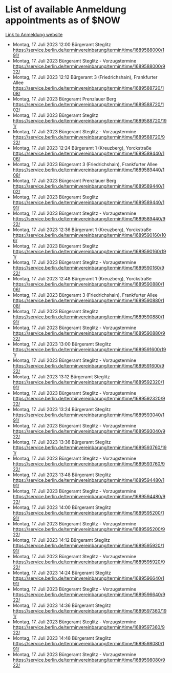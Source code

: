 # List of available Anmeldung appointments as of $NOW
[Link to Anmeldung website](https://service.berlin.de/terminvereinbarung/termin/tag.php?termin=1&anliegen[]=120686&dienstleisterlist=122210,122217,327316,122219,327312,122227,327314,122231,327346,122243,327348,122254,122252,329742,122260,329745,122262,329748,122271,327278,122273,327274,122277,327276,330436,122280,327294,122282,327290,122284,327292,122291,327270,122285,327266,122286,327264,122296,327268,150230,329760,122297,327286,122294,327284,122312,329763,122314,329775,122304,327330,122311,327334,122309,327332,317869,122281,327352,122279,329772,122283,122276,327324,122274,327326,122267,329766,122246,327318,122251,327320,122257,327322,122208,327298,122226,327300&herkunft=http%3A%2F%2Fservice.berlin.de%2Fdienstleistung%2F120686%2F)
- Montag, 17. Juli 2023 12:00 Bürgeramt Steglitz https://service.berlin.de/terminvereinbarung/termin/time/1689588000/191/
- Montag, 17. Juli 2023  Bürgeramt Steglitz - Vorzugstermine https://service.berlin.de/terminvereinbarung/termin/time/1689588000/922/
- Montag, 17. Juli 2023 12:12 Bürgeramt 3 (Friedrichshain), Frankfurter Allee https://service.berlin.de/terminvereinbarung/termin/time/1689588720/108/
- Montag, 17. Juli 2023  Bürgeramt Prenzlauer Berg https://service.berlin.de/terminvereinbarung/termin/time/1689588720/102/
- Montag, 17. Juli 2023  Bürgeramt Steglitz https://service.berlin.de/terminvereinbarung/termin/time/1689588720/191/
- Montag, 17. Juli 2023  Bürgeramt Steglitz - Vorzugstermine https://service.berlin.de/terminvereinbarung/termin/time/1689588720/922/
- Montag, 17. Juli 2023 12:24 Bürgeramt 1 (Kreuzberg), Yorckstraße https://service.berlin.de/terminvereinbarung/termin/time/1689589440/106/
- Montag, 17. Juli 2023  Bürgeramt 3 (Friedrichshain), Frankfurter Allee https://service.berlin.de/terminvereinbarung/termin/time/1689589440/108/
- Montag, 17. Juli 2023  Bürgeramt Prenzlauer Berg https://service.berlin.de/terminvereinbarung/termin/time/1689589440/102/
- Montag, 17. Juli 2023  Bürgeramt Steglitz https://service.berlin.de/terminvereinbarung/termin/time/1689589440/191/
- Montag, 17. Juli 2023  Bürgeramt Steglitz - Vorzugstermine https://service.berlin.de/terminvereinbarung/termin/time/1689589440/922/
- Montag, 17. Juli 2023 12:36 Bürgeramt 1 (Kreuzberg), Yorckstraße https://service.berlin.de/terminvereinbarung/termin/time/1689590160/106/
- Montag, 17. Juli 2023  Bürgeramt Steglitz https://service.berlin.de/terminvereinbarung/termin/time/1689590160/191/
- Montag, 17. Juli 2023  Bürgeramt Steglitz - Vorzugstermine https://service.berlin.de/terminvereinbarung/termin/time/1689590160/922/
- Montag, 17. Juli 2023 12:48 Bürgeramt 1 (Kreuzberg), Yorckstraße https://service.berlin.de/terminvereinbarung/termin/time/1689590880/106/
- Montag, 17. Juli 2023  Bürgeramt 3 (Friedrichshain), Frankfurter Allee https://service.berlin.de/terminvereinbarung/termin/time/1689590880/108/
- Montag, 17. Juli 2023  Bürgeramt Steglitz https://service.berlin.de/terminvereinbarung/termin/time/1689590880/191/
- Montag, 17. Juli 2023  Bürgeramt Steglitz - Vorzugstermine https://service.berlin.de/terminvereinbarung/termin/time/1689590880/922/
- Montag, 17. Juli 2023 13:00 Bürgeramt Steglitz https://service.berlin.de/terminvereinbarung/termin/time/1689591600/191/
- Montag, 17. Juli 2023  Bürgeramt Steglitz - Vorzugstermine https://service.berlin.de/terminvereinbarung/termin/time/1689591600/922/
- Montag, 17. Juli 2023 13:12 Bürgeramt Steglitz https://service.berlin.de/terminvereinbarung/termin/time/1689592320/191/
- Montag, 17. Juli 2023  Bürgeramt Steglitz - Vorzugstermine https://service.berlin.de/terminvereinbarung/termin/time/1689592320/922/
- Montag, 17. Juli 2023 13:24 Bürgeramt Steglitz https://service.berlin.de/terminvereinbarung/termin/time/1689593040/191/
- Montag, 17. Juli 2023  Bürgeramt Steglitz - Vorzugstermine https://service.berlin.de/terminvereinbarung/termin/time/1689593040/922/
- Montag, 17. Juli 2023 13:36 Bürgeramt Steglitz https://service.berlin.de/terminvereinbarung/termin/time/1689593760/191/
- Montag, 17. Juli 2023  Bürgeramt Steglitz - Vorzugstermine https://service.berlin.de/terminvereinbarung/termin/time/1689593760/922/
- Montag, 17. Juli 2023 13:48 Bürgeramt Steglitz https://service.berlin.de/terminvereinbarung/termin/time/1689594480/191/
- Montag, 17. Juli 2023  Bürgeramt Steglitz - Vorzugstermine https://service.berlin.de/terminvereinbarung/termin/time/1689594480/922/
- Montag, 17. Juli 2023 14:00 Bürgeramt Steglitz https://service.berlin.de/terminvereinbarung/termin/time/1689595200/191/
- Montag, 17. Juli 2023  Bürgeramt Steglitz - Vorzugstermine https://service.berlin.de/terminvereinbarung/termin/time/1689595200/922/
- Montag, 17. Juli 2023 14:12 Bürgeramt Steglitz https://service.berlin.de/terminvereinbarung/termin/time/1689595920/191/
- Montag, 17. Juli 2023  Bürgeramt Steglitz - Vorzugstermine https://service.berlin.de/terminvereinbarung/termin/time/1689595920/922/
- Montag, 17. Juli 2023 14:24 Bürgeramt Steglitz https://service.berlin.de/terminvereinbarung/termin/time/1689596640/191/
- Montag, 17. Juli 2023  Bürgeramt Steglitz - Vorzugstermine https://service.berlin.de/terminvereinbarung/termin/time/1689596640/922/
- Montag, 17. Juli 2023 14:36 Bürgeramt Steglitz https://service.berlin.de/terminvereinbarung/termin/time/1689597360/191/
- Montag, 17. Juli 2023  Bürgeramt Steglitz - Vorzugstermine https://service.berlin.de/terminvereinbarung/termin/time/1689597360/922/
- Montag, 17. Juli 2023 14:48 Bürgeramt Steglitz https://service.berlin.de/terminvereinbarung/termin/time/1689598080/191/
- Montag, 17. Juli 2023  Bürgeramt Steglitz - Vorzugstermine https://service.berlin.de/terminvereinbarung/termin/time/1689598080/922/
